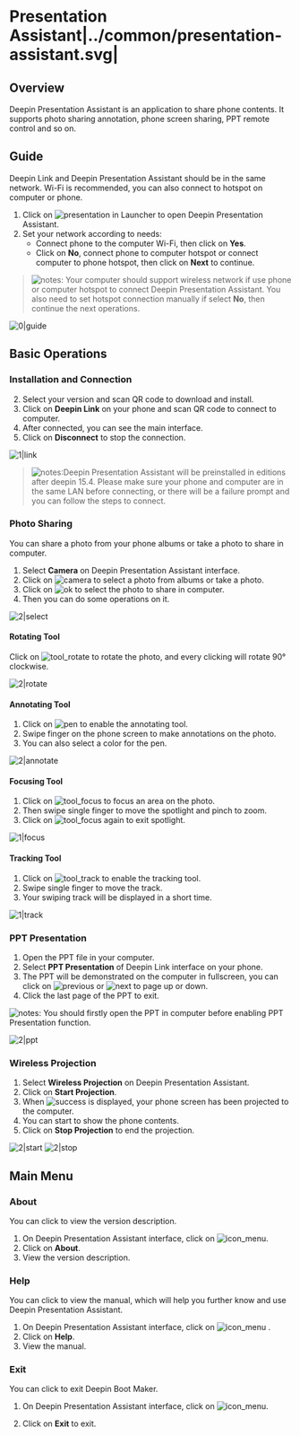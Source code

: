 # Presentation Assistant|../common/presentation-assistant.svg|

## Overview

Deepin Presentation Assistant is an application to share phone contents. It supports photo sharing annotation, phone screen sharing, PPT remote control and so on.

## Guide

Deepin Link and Deepin Presentation Assistant should be in the same network. Wi-Fi is recommended, you can also connect to hotspot on computer or phone.

1. Click on ![presentation](icon/presentation.svg) in Launcher to open Deepin Presentation Assistant.
2. Set your network according to needs:
   - Connect phone to the computer Wi-Fi, then click on **Yes**.
   - Click on **No**, connect phone to computer hotspot or connect computer to phone hotspot, then click on **Next** to continue.

> ![notes](icon/notes.svg): Your computer should support wireless network if use phone or computer hotspot to connect Deepin Presentation Assistant. You also need to set hotspot connection manually if select **No**, then continue the next operations.

![0|guide](jpg/guide.jpg)

## Basic Operations

### Installation and Connection 


2. Select your version and scan QR code to download and install.
3. Click on **Deepin Link** on your phone and scan QR code to connect to computer.
4. After connected, you can see the main interface.
5. Click on **Disconnect** to stop the connection.

![1|link](jpg/link.jpg)

> ![notes](icon/notes.svg):Deepin Presentation Assistant will be preinstalled in editions after deepin 15.4. Please make sure your phone and computer are in the same LAN before connecting, or there will be a failure prompt and you can follow the steps to connect.


### Photo Sharing

You can share a photo from your phone albums or take a photo to share in computer.

1. Select **Camera** on Deepin Presentation Assistant interface.
2. Click on ![camera](icon/camera.svg) to select a photo from albums or take a photo.
3. Click on ![ok](icon/ok.svg) to select the photo to share in computer.
4. Then you can do some operations on it.

![2|select](jpg/select.jpg)

#### Rotating Tool

Click on ![tool_rotate](icon/tool_rotate.svg) to rotate the photo, and every clicking will rotate 90° clockwise.

![2|rotate](jpg/rotate.jpg)


#### Annotating Tool

1. Click on ![pen](icon/pen.svg) to enable the annotating tool.
2. Swipe finger on the phone screen to make annotations on the photo.
3. You can also select a color for the pen.

![2|annotate](jpg/annotate.jpg)


#### Focusing Tool

1. Click on ![tool_focus](icon/tool_focus.svg) to focus an area on the photo.
2. Then swipe single finger to move the spotlight and pinch to zoom.
3. Click on ![tool_focus](icon/tool_focus.svg) again to exit spotlight.

![1|focus](jpg/focus.jpg)


#### Tracking Tool

1. Click on ![tool_track](icon/tool_track.svg) to enable the tracking tool.
2. Swipe single finger to move the track.
3. Your swiping track will be displayed in a short time.

![1|track](jpg/track.jpg)


### PPT Presentation
1. Open the PPT file in your computer.
2. Select **PPT Presentation** of Deepin Link interface on your phone.
3. The PPT will be demonstrated on the computer in fullscreen, you can click on ![previous](icon/previous.svg) or ![next](icon/next.svg) to page up or down.
4. Click the last page of the PPT to exit.

![notes](icon/notes.svg): You should firstly open the PPT in computer before enabling PPT Presentation function.

![2|ppt](jpg/ppt.jpg)


### Wireless Projection

1. Select **Wireless Projection** on Deepin Presentation Assistant.
2. Click on **Start Projection**.
3. When ![success](icon/success.png) is displayed, your phone screen has been projected to the computer.
4. You can start to show the phone contents.
5. Click on **Stop Projection** to end the projection.

![2|start](jpg/start.jpg)
![2|stop](jpg/stop.jpg)


## Main Menu

### About

You can click to view the version description.

1. On Deepin Presentation Assistant interface, click on ![icon_menu](icon/icon_menu.svg).
2. Click on **About**.
3. View the version description.




### Help

You can click to view the manual, which will help you further know and use Deepin Presentation Assistant.

1. On Deepin Presentation Assistant interface, click on ![icon_menu](icon/icon_menu.svg) .
2. Click on **Help**.
3. View the manual.





### Exit

You can click to exit Deepin Boot Maker.

1. On Deepin Presentation Assistant interface, click on ![icon_menu](icon/icon_menu.svg).

2. Click on **Exit** to exit.
